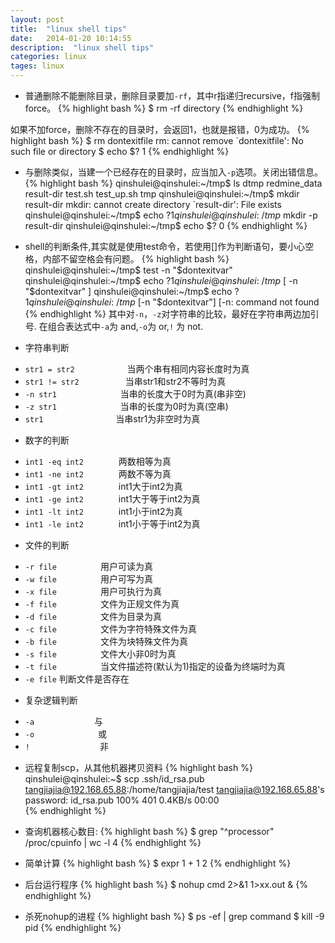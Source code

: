 ```yaml
---
layout: post
title:  "linux shell tips"
date:   2014-01-20 10:14:55
description:  "linux shell tips"
categories: linux
tages: linux
---
```


+ 普通删除不能删除目录，删除目录要加`-rf`，其中r指递归recursive，f指强制force。
{% highlight bash %}
$ rm -rf directory
{% endhighlight %}


如果不加force，删除不存在的目录时，会返回1，也就是报错，0为成功。
{% highlight bash %}
$ rm dontexitfile
rm: cannot remove `dontexitfile': No such file or directory
$ echo $?
1
{% endhighlight %}



+ 与删除类似，当建一个已经存在的目录时，应当加入`-p`选项。关闭出错信息。
{% highlight bash %}
qinshulei@qinshulei:~/tmp$ ls
dtmp  redmine_data  result-dir  test.sh  test_up.sh  tmp
qinshulei@qinshulei:~/tmp$ mkdir result-dir
mkdir: cannot create directory `result-dir': File exists
qinshulei@qinshulei:~/tmp$ echo $?
1
qinshulei@qinshulei:~/tmp$ mkdir -p result-dir
qinshulei@qinshulei:~/tmp$ echo $?
0
{% endhighlight %}



+ shell的判断条件,其实就是使用test命令，若使用[]作为判断语句，要小心空格，内部不留空格会有问题。
{% highlight bash %}
qinshulei@qinshulei:~/tmp$ test -n "$dontexitvar"
qinshulei@qinshulei:~/tmp$ echo $?
1
qinshulei@qinshulei:~/tmp$ [ -n "$dontexitvar" ]
qinshulei@qinshulei:~/tmp$ echo $?
1
qinshulei@qinshulei:~/tmp$ [-n "$dontexitvar"]
[-n: command not found
{% endhighlight %}
其中对`-n`，`-z`对字符串的比较，最好在字符串两边加引号.
在组合表达式中`-a`为 and,`-o`为 or,`!` 为 not.

+ 字符串判断
 - `str1 = str2`　　　　　　当两个串有相同内容长度时为真 
 - `str1 != str2`　　　　　 当串str1和str2不等时为真 
 - `-n str1`　　　　　　　 当串的长度大于0时为真(串非空) 
 - `-z str1`　　　　　　　 当串的长度为0时为真(空串) 
 - `str1`　　　　　　　　   当串str1为非空时为真


+ 数字的判断
 - `int1 -eq int2`　　　　两数相等为真 
 - `int1 -ne int2`　　　　两数不等为真 
 - `int1 -gt int2`　　　　int1大于int2为真 
 - `int1 -ge int2`　　　　int1大于等于int2为真 
 - `int1 -lt int2`　　　　int1小于int2为真 
 - `int1 -le int2`　　　　int1小于等于int2为真


+ 文件的判断
 - `-r file`　　　　　用户可读为真 
 - `-w file`　　　　　用户可写为真 
 - `-x file`　　　　　用户可执行为真 
 - `-f file`　　　　　文件为正规文件为真 
 - `-d file`　　　　　文件为目录为真 
 - `-c file`　　　　　文件为字符特殊文件为真 
 - `-b file`　　　　　文件为块特殊文件为真 
 - `-s file`　　　　　文件大小非0时为真 
 - `-t file`　　　　　当文件描述符(默认为1)指定的设备为终端时为真
 - `-e file`         判断文件是否存在


+ 复杂逻辑判断
 - `-a` 　 　　　　　 与 
 - `-o`　　　　　　　 或 
 - `!`　　　　　　　　非


+ 远程复制scp，从其他机器拷贝资料
{% highlight bash %}
qinshulei@qinshulei:~$ scp .ssh/id_rsa.pub  tangjiajia@192.168.65.88:/home/tangjiajia/test
tangjiajia@192.168.65.88's password: 
id_rsa.pub                                                                                                                                                                 100%  401     0.4KB/s   00:00   
{% endhighlight %}

+ 查询机器核心数目:
{% highlight bash %}
$ grep "^processor" /proc/cpuinfo | wc -l
4
{% endhighlight %}

+ 简单计算
{% highlight bash %}
$ expr 1 + 1
2
{% endhighlight %}


+ 后台运行程序
{% highlight bash %}
$ nohup cmd 2>&1 1>xx.out &
{% endhighlight %}


+ 杀死nohup的进程
{% highlight bash %}
$ ps -ef | grep command
$ kill -9 pid
{% endhighlight %}
